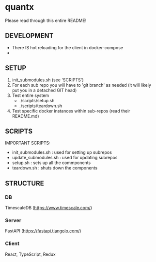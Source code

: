 # quantx

Please read through this entire README!

## DEVELOPMENT

- There IS hot reloading for the client in docker-compose
- 

## SETUP

1. init_submodules.sh (see 'SCRIPTS')
2. For each sub repo you will have to 'git branch' as needed (it will likely put you in a detached GIT head) 
3. Test entire system 
    - ./scripts/setup.sh 
    - ./scripts/teardown.sh 
4. Test specific docker instances within sub-repos (read their README.md)

## SCRIPTS

IMPORTANT SCRIPTS: 
- init_submodules.sh : used for setting up subrepos 
- update_submodules.sh : used for updating subrepos 
- setup.sh : sets up all the commponents 
- teardown.sh : shuts down the components 

## STRUCTURE

### DB

TimescaleDB (https://www.timescale.com/)

### Server 

FastAPI (https://fastapi.tiangolo.com/)

### Client 

React, TypeScript, Redux
